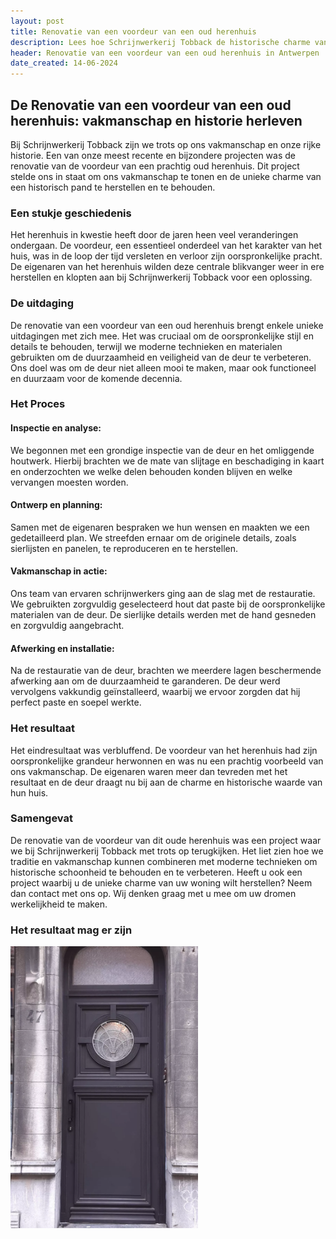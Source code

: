 ```yaml
---
layout: post
title: Renovatie van een voordeur van een oud herenhuis
description: Lees hoe Schrijnwerkerij Tobback de historische charme van een oud herenhuis herstelde met een vakkundige renovatie van de voordeur. Vakmanschap en traditie sinds 1933.
header: Renovatie van een voordeur van een oud herenhuis in Antwerpen
date_created: 14-06-2024
---
```


## De Renovatie van een voordeur van een oud herenhuis: vakmanschap en historie herleven
Bij Schrijnwerkerij Tobback zijn we trots op ons vakmanschap en onze rijke historie. 
Een van onze meest recente en bijzondere projecten was de renovatie van de voordeur van een prachtig oud herenhuis. 
Dit project stelde ons in staat om ons vakmanschap te tonen en de unieke charme van een historisch pand te herstellen en te behouden.

### Een stukje geschiedenis
Het herenhuis in kwestie heeft door de jaren heen veel veranderingen ondergaan. 
De voordeur, een essentieel onderdeel van het karakter van het huis, was in de loop der tijd versleten en verloor zijn oorspronkelijke pracht. 
De eigenaren van het herenhuis wilden deze centrale blikvanger weer in ere herstellen en klopten aan bij Schrijnwerkerij Tobback voor een oplossing.

### De uitdaging
De renovatie van een voordeur van een oud herenhuis brengt enkele unieke uitdagingen met zich mee. 
Het was cruciaal om de oorspronkelijke stijl en details te behouden, terwijl we moderne technieken en materialen gebruikten om de duurzaamheid en veiligheid van de deur te verbeteren. 
Ons doel was om de deur niet alleen mooi te maken, maar ook functioneel en duurzaam voor de komende decennia.

### Het Proces
#### Inspectie en analyse:
We begonnen met een grondige inspectie van de deur en het omliggende houtwerk. Hierbij brachten we de mate van slijtage en beschadiging in kaart en onderzochten we welke delen behouden konden blijven en welke vervangen moesten worden.

#### Ontwerp en planning:
Samen met de eigenaren bespraken we hun wensen en maakten we een gedetailleerd plan. We streefden ernaar om de originele details, zoals sierlijsten en panelen, te reproduceren en te herstellen.

#### Vakmanschap in actie:
Ons team van ervaren schrijnwerkers ging aan de slag met de restauratie. We gebruikten zorgvuldig geselecteerd hout dat paste bij de oorspronkelijke materialen van de deur. De sierlijke details werden met de hand gesneden en zorgvuldig aangebracht.

#### Afwerking en installatie:
Na de restauratie van de deur, brachten we meerdere lagen beschermende afwerking aan om de duurzaamheid te garanderen. De deur werd vervolgens vakkundig geïnstalleerd, waarbij we ervoor zorgden dat hij perfect paste en soepel werkte.

### Het resultaat
Het eindresultaat was verbluffend. De voordeur van het herenhuis had zijn oorspronkelijke grandeur herwonnen en was nu een prachtig voorbeeld van ons vakmanschap. De eigenaren waren meer dan tevreden met het resultaat en de deur draagt nu bij aan de charme en historische waarde van hun huis.

### Samengevat
De renovatie van de voordeur van dit oude herenhuis was een project waar we bij Schrijnwerkerij Tobback met trots op terugkijken. Het liet zien hoe we traditie en vakmanschap kunnen combineren met moderne technieken om historische schoonheid te 
behouden en te verbeteren. Heeft u ook een project waarbij u de unieke charme van uw woning wilt herstellen? Neem dan contact met ons op. Wij denken graag met u mee om uw dromen werkelijkheid te maken.


### Het resultaat mag er zijn

<img src="/assets/img/project_3_deur.webp" alt="Voordeur herenhuis" style="width:300px;"/>
